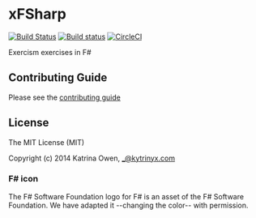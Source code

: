# xFSharp

[![Build Status](https://travis-ci.org/exercism/xfsharp.svg?branch=master)](https://travis-ci.org/exercism/xfsharp) [![Build status](https://ci.appveyor.com/api/projects/status/7r5bbsonqonf7d8t/branch/master?svg=true)](https://ci.appveyor.com/project/ErikSchierboom/xfsharp-8gbdd/branch/master) [![CircleCI](https://circleci.com/gh/exercism/xfsharp.svg?style=svg)](https://circleci.com/gh/exercism/xfsharp)

Exercism exercises in F#

## Contributing Guide

Please see the [contributing guide](https://github.com/exercism/x-api/blob/master/CONTRIBUTING.md#the-exercise-data)

## License

The MIT License (MIT)

Copyright (c) 2014 Katrina Owen, _@kytrinyx.com

### F# icon
The F# Software Foundation logo for F# is an asset of the F# Software Foundation. We have adapted it --changing the color-- with permission.
